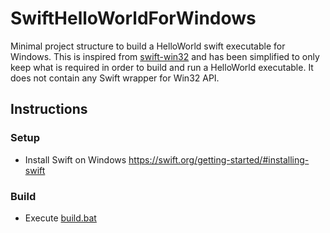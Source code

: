 # SwiftHelloWorldForWindows
Minimal project structure to build a HelloWorld swift executable for Windows.
This is inspired from [swift-win32](https://github.com/compnerd/swift-win32) and has been simplified to only keep what is required in order to build and run a HelloWorld executable. It does not contain any Swift wrapper for Win32 API.

## Instructions

### Setup
- Install Swift on Windows https://swift.org/getting-started/#installing-swift

### Build
- Execute [build.bat](build.bat)
